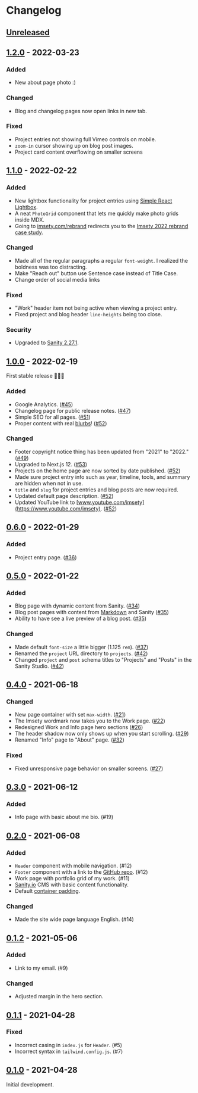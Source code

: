 # Changelog

## [Unreleased]

## [1.2.0] - 2022-03-23

### Added

- New about page photo :)

### Changed

- Blog and changelog pages now open links in new tab.

### Fixed

- Project entries not showing full Vimeo controls on mobile.
- `zoom-in` cursor showing up on blog post images.
- Project card content overflowing on smaller screens

## [1.1.0] - 2022-02-22

### Added

- New lightbox functionality for project entries using [Simple React Lightbox](https://github.com/michelecocuccio/simple-react-lightbox).
- A neat `PhotoGrid` component that lets me quickly make photo grids inside MDX.
- Going to [imsety.com/rebrand](https://imsety.com/rebrand) redirects you to the [Imsety 2022 rebrand case study](https://imsety.com/projects/2022-rebrand).

### Changed

- Made all of the regular paragraphs a regular `font-weight`. I realized the boldness was too distracting.
- Make "Reach out" button use Sentence case instead of Title Case.
- Change order of social media links

### Fixed

- "Work" header item not being active when viewing a project entry.
- Fixed project and blog header `line-heights` being too close.

### Security

- Upgraded to [Sanity 2.27.1](https://github.com/sanity-io/sanity/releases/tag/v2.27.1).

## [1.0.0] - 2022-02-19

First stable release 🥳🥳🎉

### Added

- Google Analytics. ([#45](https://github.com/imse-ty/imsety.com/issues/45))
- Changelog page for public release notes. ([#47](https://github.com/imse-ty/imsety.com/issues/47))
- Simple SEO for all pages. ([#51](https://github.com/imse-ty/imsety.com/issues/51))
- Proper content with real [blurbs](https://en.wikipedia.org/wiki/Blurb)! ([#52](https://github.com/imse-ty/imsety.com/issues/52))

### Changed

- Footer copyright notice thing has been updated from "2021" to "2022." ([#49](https://github.com/imse-ty/imsety.com/issues/49))
- Upgraded to Next.js 12. ([#53](https://github.com/imse-ty/imsety.com/issues/53))
- Projects on the home page are now sorted by date published. ([#52](https://github.com/imse-ty/imsety.com/issues/52))
- Made sure project entry info such as year, timeline, tools, and summary are hidden when not in use.
- `title` and `slug` for project entries and blog posts are now required.
- Updated default page description. ([#52](https://github.com/imse-ty/imsety.com/issues/52))
- Updated YouTube link to [www.youtube.com/imsety](https://www.youtube.com/imsety). ([#52](https://github.com/imse-ty/imsety.com/issues/52))

## [0.6.0] - 2022-01-29

### Added

- Project entry page. ([#36](https://github.com/imse-ty/imsety.com/issues/36))

## [0.5.0] - 2022-01-22

### Added

- Blog page with dynamic content from Sanity. ([#34](https://github.com/imse-ty/imsety.com/issues/34))
- Blog post pages with content from [Markdown](https://github.com/hashicorp/next-mdx-remote) and Sanity ([#35](https://github.com/imse-ty/imsety.com/issues/35))
- Ability to have see a live preview of a blog post. ([#35](https://github.com/imse-ty/imsety.com/issues/35))

### Changed

- Made default `font-size` a little bigger (1.125 `rem`). ([#37])
- Renamed the `project` URL directory to `projects`. ([#42])
- Changed `project` and `post` schema titles to "Projects" and "Posts" in the Sanity Studio. ([#42])

[#34]: https://github.com/imse-ty/imsety.com/issues/34
[#37]: https://github.com/imse-ty/imsety.com/issues/37
[#42]: https://github.com/imse-ty/imsety.com/issues/42

## [0.4.0] - 2021-06-18

### Changed

- New page container with set `max-width`. ([#21](https://github.com/imse-ty/imsety.com/issues/21))
- The Imsety wordmark now takes you to the Work page. ([#22](https://github.com/imse-ty/imsety.com/issues/22))
- Redesigned Work and Info page hero sections ([#26](https://github.com/imse-ty/imsety.com/issues/26))
- The header shadow now only shows up when you start scrolling. ([#29](https://github.com/imse-ty/imsety.com/issues/29))
- Renamed "Info" page to "About" page. ([#32](https://github.com/imse-ty/imsety.com/issues/32))

### Fixed

- Fixed unresponsive page behavior on smaller screens. ([#27](https://github.com/imse-ty/imsety.com/issues/27))

## [0.3.0] - 2021-06-12

### Added

- Info page with basic about me bio. (#19)

## [0.2.0] - 2021-06-08

### Added

- `Header` component with mobile navigation. (#12)
- `Footer` component with a link to the [GitHub repo](https://github.com/imse-ty/imsety.com). (#12)
- Work page with portfolio grid of my work. (#11)
- [Sanity.io](https://www.sanity.io/) CMS with basic content functionality.
- Default [container padding](https://tailwindcss.com/docs/container).

### Changed

- Made the site wide page language English. (#14)

## [0.1.2] - 2021-05-06

### Added

- Link to my email. (#9)

### Changed

- Adjusted margin in the hero section.

## [0.1.1] - 2021-04-28

### Fixed

- Incorrect casing in `index.js` for `Header`. (#5)
- Incorrect syntax in `tailwind.config.js`. (#7)

## [0.1.0] - 2021-04-28

Initial development.

[unreleased]: https://github.com/imse-ty/imsety.com/compare/v1.2.0...HEAD
[1.2.0]: https://github.com/imse-ty/imsety.com/compare/v1.1.0...v1.2.0
[1.1.0]: https://github.com/imse-ty/imsety.com/compare/v1.0.0...v1.1.0
[1.0.0]: https://github.com/imse-ty/imsety.com/compare/v0.6.0...v1.0.0
[0.6.0]: https://github.com/imse-ty/imsety.com/compare/v0.5.0...v0.6.0
[0.5.0]: https://github.com/imse-ty/imsety.com/compare/v0.4.0...v0.5.0
[0.4.0]: https://github.com/imse-ty/imsety.com/compare/v0.3.0...v0.4.0
[0.3.0]: https://github.com/imse-ty/imsety.com/compare/v0.2.0...v0.3.0
[0.2.0]: https://github.com/imse-ty/imsety.com/compare/v0.1.2...v0.2.0
[0.1.2]: https://github.com/imse-ty/imsety.com/compare/v0.1.1...v0.1.2
[0.1.1]: https://github.com/imse-ty/imsety.com/compare/v0.1.0...v0.1.1
[0.1.0]: https://github.com/imse-ty/imsety.com/releases/tag/v0.1.0
